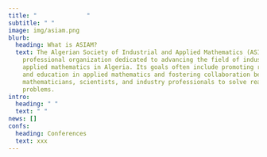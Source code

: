 ```yaml
---
title: "              "
subtitle: " "
image: img/asiam.png
blurb:
  heading: What is ASIAM?
  text: The Algerian Society of Industrial and Applied Mathematics (ASIAM) is a
    professional organization dedicated to advancing the field of industrial and
    applied mathematics in Algeria. Its goals often include promoting research
    and education in applied mathematics and fostering collaboration between
    mathematicians, scientists, and industry professionals to solve real-world
    problems.
intro:
  heading: " "
  text: " "
news: []
confs: 
  heading: Conferences
  text: xxx
---
```

